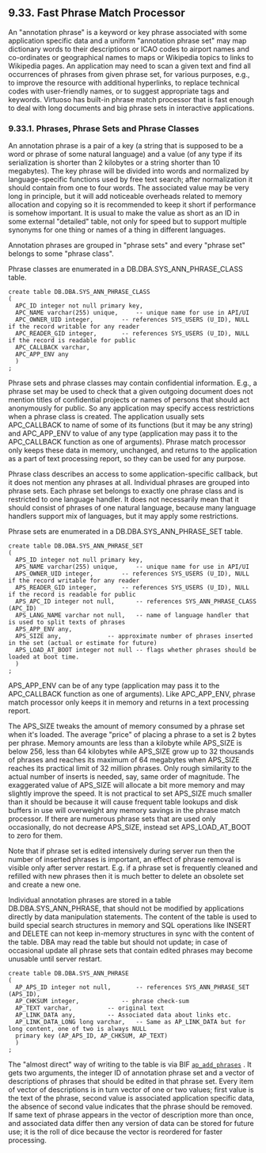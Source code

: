 <div>

<div>

<div>

<div>

## 9.33. Fast Phrase Match Processor

</div>

</div>

</div>

An "annotation phrase" is a keyword or key phrase associated with some
application specific data and a uniform "annotation phrase set" may map
dictionary words to their descriptions or ICAO codes to airport names
and co-ordinates or geographical names to maps or Wikipedia topics to
links to Wikipedia pages. An application may need to scan a given text
and find all occurrences of phrases from given phrase set, for various
purposes, e.g., to improve the resource with additional hyperlinks, to
replace technical codes with user-friendly names, or to suggest
appropriate tags and keywords. Virtuoso has built-in phrase match
processor that is fast enough to deal with long documents and big phrase
sets in interactive applications.

<div>

<div>

<div>

<div>

### 9.33.1. Phrases, Phrase Sets and Phrase Classes

</div>

</div>

</div>

An annotation phrase is a pair of a key (a string that is supposed to be
a word or phrase of some natural language) and a value (of any type if
its serialization is shorter than 2 kilobytes or a string shorter than
10 megabytes). The key phrase will be divided into words and normalized
by language-specific functions used by free text search; after
normalization it should contain from one to four words. The associated
value may be very long in principle, but it will add noticeable
overheads related to memory allocation and copying so it is recommended
to keep it short if performance is somehow important. It is usual to
make the value as short as an ID in some external "detailed" table, not
only for speed but to support multiple synonyms for one thing or names
of a thing in different languages.

Annotation phrases are grouped in "phrase sets" and every "phrase set"
belongs to some "phrase class".

Phrase classes are enumerated in a DB.DBA.SYS_ANN_PHRASE_CLASS table.

``` programlisting
create table DB.DBA.SYS_ANN_PHRASE_CLASS
(
  APC_ID integer not null primary key,
  APC_NAME varchar(255) unique,     -- unique name for use in API/UI
  APC_OWNER_UID integer,        -- references SYS_USERS (U_ID), NULL if the record writable for any reader
  APC_READER_GID integer,       -- references SYS_USERS (U_ID), NULL if the record is readable for public
  APC_CALLBACK varchar,
  APC_APP_ENV any
  )
;
```

Phrase sets and phrase classes may contain confidential information.
E.g., a phrase set may be used to check that a given outgoing document
does not mention titles of confidential projects or names of persons
that should act anonymously for public. So any application may specify
access restrictions when a phrase class is created. The application
usually sets APC_CALLBACK to name of some of its functions (but it may
be any string) and APC_APP_ENV to value of any type (application may
pass it to the APC_CALLBACK function as one of arguments). Phrase match
processor only keeps these data in memory, unchanged, and returns to the
application as a part of text processing report, so they can be used for
any purpose.

Phrase class describes an access to some application-specific callback,
but it does not mention any phrases at all. Individual phrases are
grouped into phrase sets. Each phrase set belongs to exactly one phrase
class and is restricted to one language handler. It does not necessarily
mean that it should consist of phrases of one natural language, because
many language handlers support mix of languages, but it may apply some
restrictions.

Phrase sets are enumerated in a DB.DBA.SYS_ANN_PHRASE_SET table.

``` programlisting
create table DB.DBA.SYS_ANN_PHRASE_SET
(
  APS_ID integer not null primary key,
  APS_NAME varchar(255) unique,     -- unique name for use in API/UI
  APS_OWNER_UID integer,        -- references SYS_USERS (U_ID), NULL if the record writable for any reader
  APS_READER_GID integer,       -- references SYS_USERS (U_ID), NULL if the record is readable for public
  APS_APC_ID integer not null,      -- references SYS_ANN_PHRASE_CLASS (APC_ID)
  APS_LANG_NAME varchar not null,   -- name of language handler that is used to split texts of phrases
  APS_APP_ENV any,
  APS_SIZE any,             -- approximate number of phrases inserted in the set (actual or estimate for future)
  APS_LOAD_AT_BOOT integer not null -- flags whether phrases should be loaded at boot time.
  )
;
```

APS_APP_ENV can be of any type (application may pass it to the
APC_CALLBACK function as one of arguments). Like APC_APP_ENV, phrase
match processor only keeps it in memory and returns in a text processing
report.

The APS_SIZE tweaks the amount of memory consumed by a phrase set when
it's loaded. The average "price" of placing a phrase to a set is 2 bytes
per phrase. Memory amounts are less than a kilobyte while APS_SIZE is
below 256, less than 64 kilobytes while APS_SIZE grow up to 32 thousands
of phrases and reaches its maximum of 64 megabytes when APS_SIZE reaches
its practical limit of 32 million phrases. Only rough similarity to the
actual number of inserts is needed, say, same order of magnitude. The
exaggerated value of APS_SIZE will allocate a bit more memory and may
slightly improve the speed. It is not practical to set APS_SIZE much
smaller than it should be because it will cause frequent table lookups
and disk buffers in use will overweight any memory savings in the phrase
match processor. If there are numerous phrase sets that are used only
occasionally, do not decrease APS_SIZE, instead set APS_LOAD_AT_BOOT to
zero for them.

Note that if phrase set is edited intensively during server run then the
number of inserted phrases is important, an effect of phrase removal is
visible only after server restart. E.g. if a phrase set is frequently
cleaned and refilled with new phrases then it is much better to delete
an obsolete set and create a new one.

Individual annotation phrases are stored in a table
DB.DBA.SYS_ANN_PHRASE, that should not be modified by applications
directly by data manipulation statements. The content of the table is
used to build special search structures in memory and SQL operations
like INSERT and DELETE can not keep in-memory structures in sync with
the content of the table. DBA may read the table but should not update;
in case of occasional update all phrase sets that contain edited phrases
may become unusable until server restart.

``` programlisting
create table DB.DBA.SYS_ANN_PHRASE
(
  AP_APS_ID integer not null,       -- references SYS_ANN_PHRASE_SET (APS_ID),
  AP_CHKSUM integer,            -- phrase check-sum
  AP_TEXT varchar,          -- original text
  AP_LINK_DATA any,         -- Associated data about links etc.
  AP_LINK_DATA_LONG long varchar,   -- Same as AP_LINK_DATA but for long content, one of two is always NULL
  primary key (AP_APS_ID, AP_CHKSUM, AP_TEXT)
  )
;
```

The "almost direct" way of writing to the table is via BIF
<a href="fn_ann_phrase_class_add.html" class="link"
title="DB.DBA.ANN_PHRASE_CLASS_ADD"><code
class="function">ap_add_phrases</code></a> . It gets two arguments, the
integer ID of annotation phrase set and a vector of descriptions of
phrases that should be edited in that phrase set. Every item of vector
of descriptions is in turn vector of one or two values; first value is
the text of the phrase, second value is associated application specific
data, the absence of second value indicates that the phrase should be
removed. If same text of phrase appears in the vector of description
more than once, and associated data differ then any version of data can
be stored for future use; it is the roll of dice because the vector is
reordered for faster processing.

</div>

</div>
